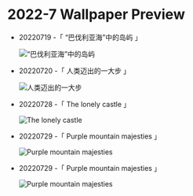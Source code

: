 # 2022-7 Wallpaper Preview

- 20220719 -「 “巴伐利亚海”中的岛屿 」

  ![“巴伐利亚海”中的岛屿](https://cn.bing.com/th?id=OHR.FraueninselChiemsee_ZH-CN3541482552_UHD.jpg&rf=LaDigue_UHD.jpg&pid=hp&w=3840&h=2160&rs=1&c=4)

- 20220720 -「 人类迈出的一大步 」

  ![人类迈出的一大步](https://cn.bing.com/th?id=OHR.MoonPhases_ZH-CN3779272016_UHD.jpg&rf=LaDigue_UHD.jpg&pid=hp&w=3840&h=2160&rs=1&c=4)

- 20220728 -「 The lonely castle 」

  ![The lonely castle](https://bing.com/th?id=OHR.NabateanTomb_EN-US4126304993_UHD.jpg&rf=LaDigue_UHD.jpg&pid=hp&w=3840&h=2160&rs=1&c=4)

- 20220729 -「 Purple mountain majesties 」

  ![Purple mountain majesties](https://bing.com/th?id=OHR.LongsPeak_EN-US4189093342_UHD.jpg&rf=LaDigue_UHD.jpg&pid=hp&w=3840&h=2160&rs=1&c=4)
- 20220729 -「 Purple mountain majesties 」
  ![Purple mountain majesties](https://bing.com/th?id=OHR.LongsPeak_EN-US4189093342_UHD.jpg&rf=LaDigue_UHD.jpg&pid=hp&w=3840&h=2160&rs=1&c=4) 
